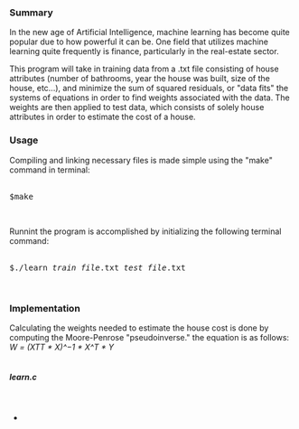 <h3>Summary</h3>

In the new age of Artificial Intelligence, machine learning has become quite popular 
due to how powerful it can be. One field that utilizes machine learning quite frequently
is finance, particularly in the real-estate sector. 

This program will take in training data from a .txt file consisting of house attributes (number
of bathrooms, year the house was built, size of the house, etc...), and minimize the sum 
of squared residuals, or "data fits" the systems of equations in order to find weights 
associated with the data. The weights are then applied to test data, which consists of
solely house attributes in order to estimate the cost of a house. 

<h3>Usage</h3>

Compiling and linking necessary files is made simple using the "make" command in terminal:
<br>
<br>
<pre>$make</pre>
<br>

Runnint the program is accomplished by initializing the following terminal command:
<br>
<br>
<pre>$./learn <em>train_file</em>.txt <em>test_file</em>.txt</pre>
<br>

<h3>Implementation</h3>

Calculating the weights needed to estimate the house cost is done by computing the 
Moore-Penrose "pseudoinverse." the equation is as follows: 
<br>
<em>W = (XTT * X)^−1 * X^T * Y</em>
<br>
<br>
<h5>learn.c</h5>
<br>
<ul>
	<li>

